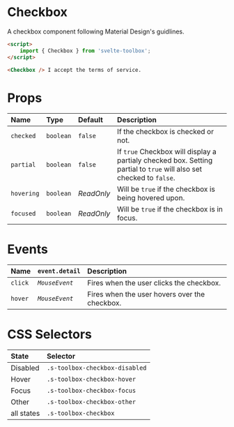 # Checkbox

A checkbox component following Material Design's guidlines.

```html
<script>
	import { Checkbox } from 'svelte-toolbox';
</script>

<Checkbox /> I accept the terms of service.
```

# Props

| Name       | Type      | Default    | Description                                                                                                         |
| :--------- | :-------- | :--------- | :------------------------------------------------------------------------------------------------------------------ |
| `checked`  | `boolean` | `false`    | If the checkbox is checked or not.                                                                                  |
| `partial`  | `boolean` | `false`    | If `true` Checkbox will display a partialy checked box. Setting partial to `true` will also set checked to `false`. |
| `hovering` | `boolean` | _ReadOnly_ | Will be `true` if the checkbox is being hovered upon.                                                               |
| `focused`  | `boolean` | _ReadOnly_ | Will be `true` if the checkbox is in focus.                                                                         |

# Events

| Name    | `event.detail` | Description                                   |
| :------ | :------------- | :-------------------------------------------- |
| `click` | _`MouseEvent`_ | Fires when the user clicks the checkbox.      |
| `hover` | _`MouseEvent`_ | Fires when the user hovers over the checkbox. |

# CSS Selectors

| State      | Selector                       |
| :--------- | :----------------------------- |
| Disabled   | `.s-toolbox-checkbox-disabled` |
| Hover      | `.s-toolbox-checkbox-hover`    |
| Focus      | `.s-toolbox-checkbox-focus`    |
| Other      | `.s-toolbox-checkbox-other`    |
| all states | `.s-toolbox-checkbox`          |
